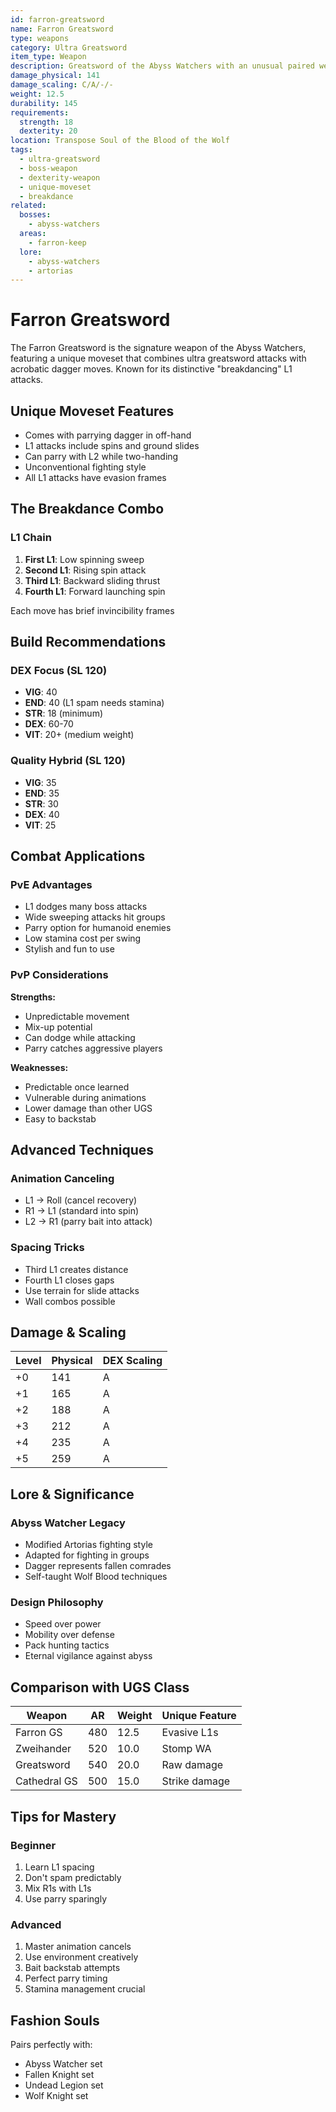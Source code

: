 ```yaml
---
id: farron-greatsword
name: Farron Greatsword
type: weapons
category: Ultra Greatsword
item_type: Weapon
description: Greatsword of the Abyss Watchers with an unusual paired weapon moveset
damage_physical: 141
damage_scaling: C/A/-/-
weight: 12.5
durability: 145
requirements:
  strength: 18
  dexterity: 20
location: Transpose Soul of the Blood of the Wolf
tags:
  - ultra-greatsword
  - boss-weapon
  - dexterity-weapon
  - unique-moveset
  - breakdance
related:
  bosses:
    - abyss-watchers
  areas:
    - farron-keep
  lore:
    - abyss-watchers
    - artorias
---
```


# Farron Greatsword

The Farron Greatsword is the signature weapon of the Abyss Watchers, featuring a unique moveset that combines ultra greatsword attacks with acrobatic dagger moves. Known for its distinctive "breakdancing" L1 attacks.

## Unique Moveset Features

- Comes with parrying dagger in off-hand
- L1 attacks include spins and ground slides
- Can parry with L2 while two-handing
- Unconventional fighting style
- All L1 attacks have evasion frames

## The Breakdance Combo

### L1 Chain
1. **First L1**: Low spinning sweep
2. **Second L1**: Rising spin attack
3. **Third L1**: Backward sliding thrust
4. **Fourth L1**: Forward launching spin

Each move has brief invincibility frames

## Build Recommendations

### DEX Focus (SL 120)
- **VIG**: 40
- **END**: 40 (L1 spam needs stamina)
- **STR**: 18 (minimum)
- **DEX**: 60-70
- **VIT**: 20+ (medium weight)

### Quality Hybrid (SL 120)
- **VIG**: 35
- **END**: 35
- **STR**: 30
- **DEX**: 40
- **VIT**: 25

## Combat Applications

### PvE Advantages
- L1 dodges many boss attacks
- Wide sweeping attacks hit groups
- Parry option for humanoid enemies
- Low stamina cost per swing
- Stylish and fun to use

### PvP Considerations
**Strengths:**
- Unpredictable movement
- Mix-up potential
- Can dodge while attacking
- Parry catches aggressive players

**Weaknesses:**
- Predictable once learned
- Vulnerable during animations
- Lower damage than other UGS
- Easy to backstab

## Advanced Techniques

### Animation Canceling
- L1 → Roll (cancel recovery)
- R1 → L1 (standard into spin)
- L2 → R1 (parry bait into attack)

### Spacing Tricks
- Third L1 creates distance
- Fourth L1 closes gaps
- Use terrain for slide attacks
- Wall combos possible

## Damage & Scaling

| Level | Physical | DEX Scaling |
|-------|----------|-------------|
| +0 | 141 | A |
| +1 | 165 | A |
| +2 | 188 | A |
| +3 | 212 | A |
| +4 | 235 | A |
| +5 | 259 | A |

## Lore & Significance

### Abyss Watcher Legacy
- Modified Artorias fighting style
- Adapted for fighting in groups
- Dagger represents fallen comrades
- Self-taught Wolf Blood techniques

### Design Philosophy
- Speed over power
- Mobility over defense
- Pack hunting tactics
- Eternal vigilance against abyss

## Comparison with UGS Class

| Weapon | AR | Weight | Unique Feature |
|--------|-----|---------|----------------|
| Farron GS | 480 | 12.5 | Evasive L1s |
| Zweihander | 520 | 10.0 | Stomp WA |
| Greatsword | 540 | 20.0 | Raw damage |
| Cathedral GS | 500 | 15.0 | Strike damage |

## Tips for Mastery

### Beginner
1. Learn L1 spacing
2. Don't spam predictably
3. Mix R1s with L1s
4. Use parry sparingly

### Advanced
1. Master animation cancels
2. Use environment creatively
3. Bait backstab attempts
4. Perfect parry timing
5. Stamina management crucial

## Fashion Souls

Pairs perfectly with:
- Abyss Watcher set
- Fallen Knight set
- Undead Legion set
- Wolf Knight set
